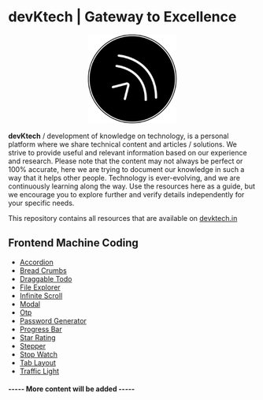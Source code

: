 # devKtech | Gateway to Excellence

<p align="center">
  <img src="assets/logo.png" width="180" height="180" alt='devktech logo'>
</p>

**devKtech** / development of knowledge on technology, is a personal platform where we share technical content and articles / solutions. We strive to provide useful and relevant information based on our experience and research. Please note that the content may not always be perfect or 100% accurate, here we are trying to document our knowledge in such a way that it helps other people. Technology is ever-evolving, and we are continuously learning along the way. Use the resources here as a guide, but we encourage you to explore further and verify details independently for your specific needs.

This repository contains all resources that are available on [devktech.in](https://www.devktech.in)

## Frontend Machine Coding

-   [Accordion](https://devktech.in/frontend-machine-coding/accordion)
-   [Bread Crumbs](https://devktech.in/frontend-machine-coding/bread-crumbs)
-   [Draggable Todo](https://devktech.in/frontend-machine-coding/draggable-todo)
-   [File Explorer](https://devktech.in/frontend-machine-coding/file-explorer)
-   [Infinite Scroll](https://devktech.in/frontend-machine-coding/infinite-scroll)
-   [Modal](https://devktech.in/frontend-machine-coding/modal)
-   [Otp](https://devktech.in/frontend-machine-coding/otp-login)
-   [Password Generator](https://devktech.in/frontend-machine-coding/password-generator)
-   [Progress Bar](https://devktech.in/frontend-machine-coding/progress-bar)
-   [Star Rating](https://devktech.in/frontend-machine-coding/star-rating)
-   [Stepper](https://devktech.in/frontend-machine-coding/stepper)
-   [Stop Watch](https://devktech.in/frontend-machine-coding/stop-watch)
-   [Tab Layout](https://devktech.in/frontend-machine-coding/tab-layout)
-   [Traffic Light](https://devktech.in/frontend-machine-coding/traffic-light)

#### ----- More content will be added -----
